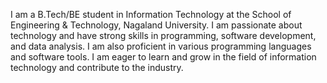 I am a B.Tech/BE student in Information Technology at the School of Engineering & Technology, Nagaland University. I am passionate about technology and have strong skills in programming, software development, and data analysis. I am also proficient in various programming languages and software tools. I am eager to learn and grow in the field of information technology and contribute to the industry.
